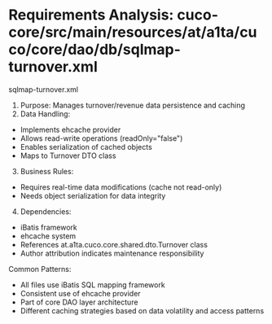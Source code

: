 # Requirements Analysis: cuco-core/src/main/resources/at/a1ta/cuco/core/dao/db/sqlmap-turnover.xml

sqlmap-turnover.xml
1. Purpose: Manages turnover/revenue data persistence and caching
2. Data Handling:
- Implements ehcache provider
- Allows read-write operations (readOnly="false")
- Enables serialization of cached objects
- Maps to Turnover DTO class
3. Business Rules:
- Requires real-time data modifications (cache not read-only)
- Needs object serialization for data integrity
4. Dependencies:
- iBatis framework
- ehcache system
- References at.a1ta.cuco.core.shared.dto.Turnover class
- Author attribution indicates maintenance responsibility

Common Patterns:
- All files use iBatis SQL mapping framework
- Consistent use of ehcache provider
- Part of core DAO layer architecture
- Different caching strategies based on data volatility and access patterns